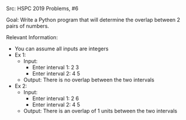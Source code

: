 Src: HSPC 2019 Problems, #6

Goal: Write a Python program that will determine the overlap between
  2 pairs of numbers.

Relevant Information:
  * You can assume all inputs are integers
  * Ex 1:
    * Input:
      * Enter interval 1: 2 3
      * Enter interval 2: 4 5
    * Output: There is no overlap between the two intervals
  * Ex 2:
    * Input:
      * Enter interval 1: 2 6
      * Enter interval 2: 4 5
    * Output: There is an overlap of 1 units between the two intervals
